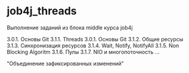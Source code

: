 # job4j_threads
Выполнение заданий из блока middle курса job4j

3.0.1. Основы Git
3.1.1. Threads
3.0.1. Основы Git
3.1.2. Общие ресурсы
3.1.3. Синхронизация ресурсов
3.1.4. Wait, Notify, NotifyAll
3.1.5. Non Blocking Algoritm
3.1.6. Пулы
3.1.7. NIO и многопоточность
...

"Объединение зафиксированных изменений"